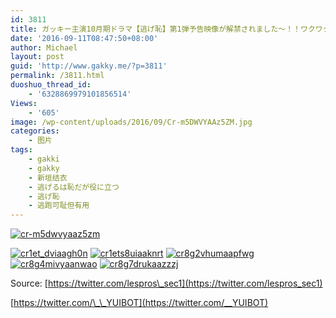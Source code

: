 ```yaml
---
id: 3811
title: ガッキー主演10月期ドラマ【逃げ恥】第1弾予告映像が解禁されました〜！！ワクワクします(^_^)！！
date: '2016-09-11T08:47:50+08:00'
author: Michael
layout: post
guid: 'http://www.gakky.me/?p=3811'
permalink: /3811.html
duoshuo_thread_id:
    - '6328869979101856514'
Views:
    - '605'
image: /wp-content/uploads/2016/09/Cr-m5DWVYAAz5ZM.jpg
categories:
    - 图片
tags:
    - gakki
    - gakky
    - 新垣结衣
    - 逃げるは恥だが役に立つ
    - 逃げ恥
    - 逃跑可耻但有用
---
```


[![cr-m5dwvyaaz5zm](http://www.yui-aragaki.org/wp-content/uploads/2016/09/Cr-m5DWVYAAz5ZM.jpg)](http://www.yui-aragaki.org/wp-content/uploads/2016/09/Cr-m5DWVYAAz5ZM.jpg "cr-m5dwvyaaz5zm")

[![cr1et_dviaagh0n](http://www.yui-aragaki.org/wp-content/uploads/2016/09/Cr1Et_dVIAAGh0N.jpg)](http://www.yui-aragaki.org/wp-content/uploads/2016/09/Cr1Et_dVIAAGh0N.jpg "cr1et_dviaagh0n") [![cr1ets8uiaaknrt](http://www.yui-aragaki.org/wp-content/uploads/2016/09/Cr1ETs8UIAAkNrt.jpg)](http://www.yui-aragaki.org/wp-content/uploads/2016/09/Cr1ETs8UIAAkNrt.jpg "cr1ets8uiaaknrt") [![cr8g2vhumaapfwg](http://www.yui-aragaki.org/wp-content/uploads/2016/09/Cr8g2vhUMAApFwG.jpg)](http://www.yui-aragaki.org/wp-content/uploads/2016/09/Cr8g2vhUMAApFwG.jpg "cr8g2vhumaapfwg") [![cr8g4mivyaanwao](http://www.yui-aragaki.org/wp-content/uploads/2016/09/Cr8g4miVYAANWao.jpg)](http://www.yui-aragaki.org/wp-content/uploads/2016/09/Cr8g4miVYAANWao.jpg "cr8g4mivyaanwao") [![cr8g7drukaazzzj](http://www.yui-aragaki.org/wp-content/uploads/2016/09/Cr8g7drUkAAZZzj.jpg)](http://www.yui-aragaki.org/wp-content/uploads/2016/09/Cr8g7drUkAAZZzj.jpg "cr8g7drukaazzzj")

Source: [https://twitter.com/lespros\_sec1](https://twitter.com/lespros_sec1)

[https://twitter.com/\_\_YUIBOT](https://twitter.com/__YUIBOT)
